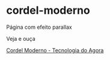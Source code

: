 # cordel-moderno
 Página com efeito parallax
 
Veja e ouça

[Cordel Moderno - Tecnologia do Agora](https://gracibrea.github.io/cordel-moderno/)
